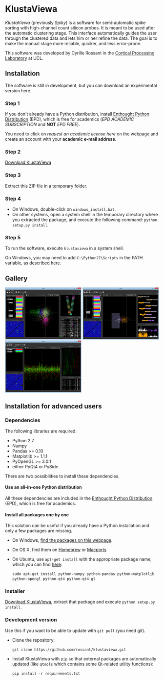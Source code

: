 KlustaViewa
===========

*KlustaViewa* (previously *Spiky*) is a software for semi-automatic spike 
sorting with high-channel count silicon probes.
It is meant to be used after the automatic clustering stage.
This interface automatically guides the user through the clustered data and 
lets him or her refine the data. 
The goal is to make the manual stage more reliable, quicker, and less
error-prone.

This software was developed by Cyrille Rossant in the [Cortical Processing Laboratory](http://www.ucl.ac.uk/cortexlab) at UCL.

Installation
------------

The software is still in development, but you can download an experimental
version here.

### Step 1

If you don't already have a Python distribution, install [Enthought Python Distribution](http://www.enthought.com/products/edudownload.php) (EPD), which is free for academics (*EPD ACADEMIC SUBSCRIPTION* and **NOT** *EPD FREE*).

You need to click on *request an academic license here* on the webpage and create an account with your **academic e-mail address**.


### Step 2

[Download KlustaViewa](http://klustaviewa.rossant.net/klustaviewa-0.1.0.dev.zip)


### Step 3

Extract this ZIP file in a temporary folder.


### Step 4

  * On Windows, double-click on `windows_install.bat`.
  * On other systems, open a system shell in the temporary directory where
    you extracted the package, and execute the following command:
    `python setup.py install`.

### Step 5

To run the software, execute `klustaviewa` in a system shell.

On Windows, you may need to add `C:\Python27\Scripts` in the PATH variable,
as [described here](http://geekswithblogs.net/renso/archive/2009/10/21/how-to-set-the-windows-path-in-windows-7.aspx).


Gallery
-------

[![Screenshot 1](images/thumbnails/img0.png)](images/img0.png)
[![Screenshot 2](images/thumbnails/img1.png)](images/img1.png)
[![Screenshot 3](images/thumbnails/img2.png)](images/img2.png)


Installation for advanced users
-------------------------------

### Dependencies
  
The following libraries are required:
  
  * Python 2.7
  * Numpy
  * Pandas >= 0.10
  * Matplotlib >= 1.1.1
  * PyOpenGL >= 3.0.1
  * either PyQt4 or PySide

There are two possibilities to install these dependencies.
  
#### Use an all-in-one Python distribution

All these dependencies are included in the 
[Enthought Python Distribution](http://www.enthought.com/products/epd.php) (EPD),
which is free for academics.


#### Install all packages one by one

This solution can be useful if you already have a Python installation and 
only a few packages are missing.

  * On Windows, [find the packages on this webpage](http://www.lfd.uci.edu/~gohlke/pythonlibs/).
  * On OS X, find them on [Homebrew](http://mxcl.github.com/homebrew/) or [Macports](http://www.macports.org/)
  * On Ubuntu, use `apt-get install` with the appropriate package name, which you can find [here](http://packages.ubuntu.com/):
        
        sudo apt-get install python-numpy python-pandas python-matplotlib python-opengl python-qt4 python-qt4-gl


### Installer

[Download KlustaViewa](http://klustaviewa.rossant.net/klustaviewa-0.1.0.dev.zip), extract that package
and execute `python setup.py install`.


### Development version

Use this if you want to be able to update with `git pull` (you need git).

  * Clone the repository:
  
        git clone https://github.com/rossant/klustaviewa.git
  
  * Install KlustaViewa with `pip` so that external packages are automatically
    updated (like `qtools` which contains some Qt-related utility functions):
  
        pip install -r requirements.txt

  
    
